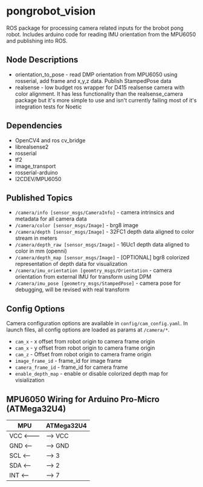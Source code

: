# pongrobot_vision
ROS package for processing camera related inputs for the brobot pong robot. Includes arduino code for reading IMU orientation from the MPU6050 and publishing into ROS.

## Node Descriptions
- orientation_to_pose - read DMP orientation from MPU6050 using rosserial, add frame and x,y,z data. Publish StampedPose data
- realsense - low budget ros wrapper for D415 realsense camera with color alignment. It has less functionality than the realsense_camera package but it's more simple to use and isn't currently failing most of it's integration tests for Noetic

## Dependencies
- OpenCV4 and ros cv_bridge
- librealsense2
- rosserial
- tf2
- image_transport
- rosserial-arduino
- I2CDEV/MPU6050 

## Published Topics
- `/camera/info [sensor_msgs/CameraInfo]` - camera intrinsics and metadata for all camera data
- `/camera/color [sensor_msgs/Image]` - brg8 image 
- `/camera/depth [sensor_msgs/Image]` - 32FC1 depth data aligned to color stream in meters
- `/camera/depth_raw [sensor_msgs/Image]` - 16Uc1 depth data aligned to color in mm (openni)
- `/camera/depth_map [sensor_msgs/Image]` - [OPTIONAL] bgr8 colorized representation of depth data for visualization 
- `/camera/imu_orientation [geomtry_msgs/Orientation` - camera orientation from external IMU for transform using DPM
- `/camera/imu_pose [geometry_msgs/StampedPose]` - camera pose for debugging, will be revised with real transform

## Config Options
Camera configuration options are available in `config/cam_config.yaml`. In launch files, all config options are loaded as params at `/camera/*`.
- `cam_x` - x offset from robot origin to camera frame origin
- `cam_x` - y offset from robot origin to camera frame origin
- `cam_z` - Offset from robot origin to camera frame origin
- `image_frame_id` - frame_id for image frame
- `camera_frame_id` - frame_id for camera frame
- `enable_depth_map` - enable or disable colorized depth map for visialization

## MPU6050 Wiring for Arduino Pro-Micro (ATMega32U4)
| MPU     | ATMega32U4  |
| --------| ----------- |
| VCC <---|--> VCC      |
| GND <-- |--> GND      |
| SCL <-- |-->  3       |
| SDA <-- |-->  2       |
| INT <-- |-->  7       |
